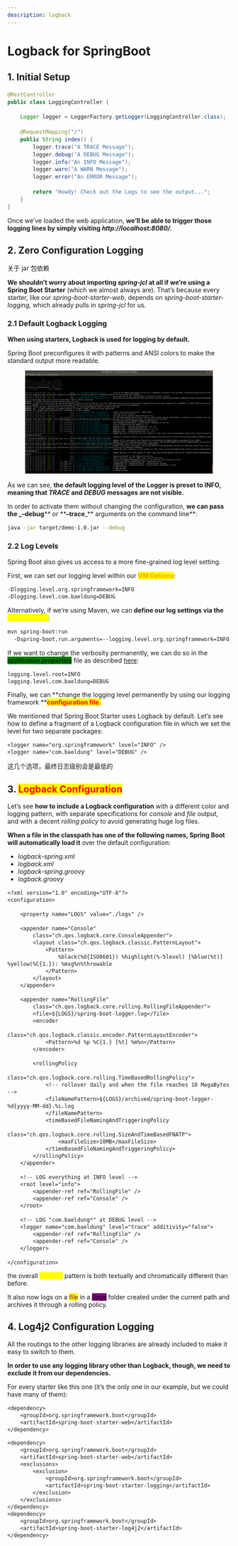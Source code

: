 ```yaml
---
description: logback
---
```


# Logback for SpringBoot

## 1. Initial Setup

```java
@RestController
public class LoggingController {

    Logger logger = LoggerFactory.getLogger(LoggingController.class);

    @RequestMapping("/")
    public String index() {
        logger.trace("A TRACE Message");
        logger.debug("A DEBUG Message");
        logger.info("An INFO Message");
        logger.warn("A WARN Message");
        logger.error("An ERROR Message");

        return "Howdy! Check out the Logs to see the output...";
    }
}

```

Once we’ve loaded the web application, **we’ll be able to trigger those logging lines by simply visiting **_**http://localhost:8080/**_**.**

## 2. Zero Configuration Logging

关于 jar 包依赖

**We shouldn’t worry about importing **_**spring-jcl**_** at all if we’re using a Spring Boot Starter** (which we almost always are). That’s because every starter, like our _spring-boot-starter-web_, depends on _spring-boot-starter-logging,_ which already pulls in _spring-jcl_ for us.

### 2.1 Default Logback Logging

**When using starters, Logback is used for logging by default.**

Spring Boot preconfigures it with patterns and ANSI colors to make the standard output more readable.

<figure><img src="../.gitbook/assets/image (1).png" alt=""><figcaption></figcaption></figure>

As we can see, **the default logging level of the Logger is preset to INFO, meaning that **_**TRACE**_** and **_**DEBUG**_** messages are not visible.**

In order to activate them without changing the configuration, **we can pass the **_**–debug**_** or **_**–trace**_** arguments on the command line**:

```bash
java -jar target/demo-1.0.jar --debug
```

### **2.2 Log Levels**

Spring Boot also gives us access to a more fine-grained log level setting.

First, we can set our logging level within our <mark style="color:orange;">**VM Options**</mark>:

```bash
-Dlogging.level.org.springframework=INFO
-Dlogging.level.com.baeldung=DEBUG
```

Alternatively, if we’re using Maven, we can **define our log settings via the** <mark style="color:yellow;">command line</mark>:

```bash
mvn spring-boot:run
  -Dspring-boot.run.arguments=--logging.level.org.springframework=INFO,--logging.level.com.baeldung=DEBUG
```

If we want to change the verbosity permanently, we can do so in the _<mark style="background-color:green;">application.properties</mark>_ file as described [here](https://docs.spring.io/spring-boot/docs/current/reference/html/boot-features-logging.html#boot-features-custom-log-levels):

```plaintext
logging.level.root=INFO
logging.level.com.baeldung=DEBUG
```

Finally, we can **change the logging level permanently by using our logging framework **<mark style="color:red;">**configuration file.**</mark>

We mentioned that Spring Boot Starter uses Logback by default. Let’s see how to define a fragment of a Logback configuration file in which we set the level for two separate packages:

```markup
<logger name="org.springframework" level="INFO" />
<logger name="com.baeldung" level="DEBUG" />
```

这几个选项，最终日志级别会是最低的



## 3. <mark style="color:red;">Logback Configuration</mark>

Let’s see **how to include a Logback configuration** with a different color and logging pattern, with separate specifications for _console_ and _file_ output, and with a decent _rolling policy_ to avoid generating huge log files.

**When a file in the classpath has one of the following names, Spring Boot will automatically load it** over the default configuration:

* _logback-spring.xml_
* _logback.xml_
* _logback-spring.groovy_
* _logback.groovy_

```markup
<?xml version="1.0" encoding="UTF-8"?>
<configuration>

    <property name="LOGS" value="./logs" />

    <appender name="Console"
        class="ch.qos.logback.core.ConsoleAppender">
        <layout class="ch.qos.logback.classic.PatternLayout">
            <Pattern>
                %black(%d{ISO8601}) %highlight(%-5level) [%blue(%t)] %yellow(%C{1.}): %msg%n%throwable
            </Pattern>
        </layout>
    </appender>

    <appender name="RollingFile"
        class="ch.qos.logback.core.rolling.RollingFileAppender">
        <file>${LOGS}/spring-boot-logger.log</file>
        <encoder
            class="ch.qos.logback.classic.encoder.PatternLayoutEncoder">
            <Pattern>%d %p %C{1.} [%t] %m%n</Pattern>
        </encoder>

        <rollingPolicy
            class="ch.qos.logback.core.rolling.TimeBasedRollingPolicy">
            <!-- rollover daily and when the file reaches 10 MegaBytes -->
            <fileNamePattern>${LOGS}/archived/spring-boot-logger-%d{yyyy-MM-dd}.%i.log
            </fileNamePattern>
            <timeBasedFileNamingAndTriggeringPolicy
                class="ch.qos.logback.core.rolling.SizeAndTimeBasedFNATP">
                <maxFileSize>10MB</maxFileSize>
            </timeBasedFileNamingAndTriggeringPolicy>
        </rollingPolicy>
    </appender>
    
    <!-- LOG everything at INFO level -->
    <root level="info">
        <appender-ref ref="RollingFile" />
        <appender-ref ref="Console" />
    </root>

    <!-- LOG "com.baeldung*" at DEBUG level -->
    <logger name="com.baeldung" level="trace" additivity="false">
        <appender-ref ref="RollingFile" />
        <appender-ref ref="Console" />
    </logger>

</configuration>

```

&#x20;the overall <mark style="color:yellow;">console</mark> pattern is both textually and chromatically different than before.

It also now logs on a <mark style="color:purple;">file</mark> in a _<mark style="background-color:purple;">/logs</mark>_ folder created under the current path and archives it through a rolling policy.

## 4. Log4j2 Configuration Logging

All the routings to the other logging libraries are already included to make it easy to switch to them.

**In order to use any logging library other than Logback, though, we need to exclude it from our dependencies.**

For every starter like this one (it’s the only one in our example, but we could have many of them):

```markup
<dependency>
    <groupId>org.springframework.boot</groupId>
    <artifactId>spring-boot-starter-web</artifactId>
</dependency>
```

```markup
<dependency>
    <groupId>org.springframework.boot</groupId>
    <artifactId>spring-boot-starter-web</artifactId>
    <exclusions>
        <exclusion>
            <groupId>org.springframework.boot</groupId>
            <artifactId>spring-boot-starter-logging</artifactId>
        </exclusion>
    </exclusions>
</dependency>
<dependency>
    <groupId>org.springframework.boot</groupId>
    <artifactId>spring-boot-starter-log4j2</artifactId>
</dependency>

```

